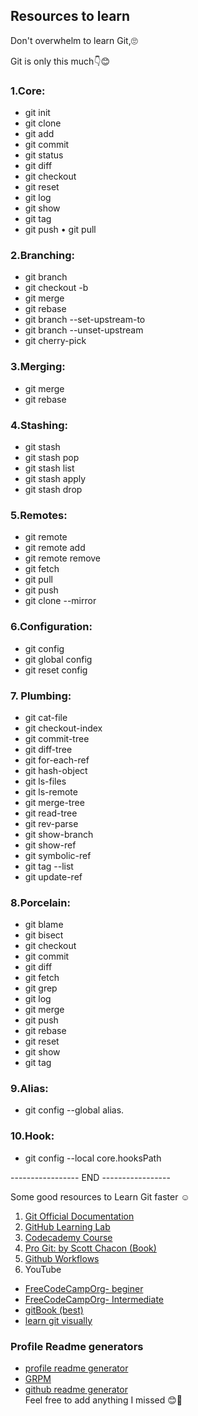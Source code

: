 ## Resources to learn

Don't overwhelm to learn Git,🙄

Git is only this much👇😊

### 1.Core:
-   git init
-   git clone
-   git add
-   git commit
-   git status
-   git diff
-   git checkout
-   git reset
-   git log
-   git show
-   git tag
-   git push
•   git pull

### 2.Branching:
-   git branch
-   git checkout -b
-   git merge
-   git rebase
-   git branch --set-upstream-to
-   git branch --unset-upstream
-   git cherry-pick

### 3.Merging:
-   git merge
-   git rebase

### 4.Stashing:
-   git stash
-   git stash pop
-   git stash list
-   git stash apply
-   git stash drop

### 5.Remotes:
-   git remote
-   git remote add
-   git remote remove
-   git fetch
-   git pull
-   git push
-   git clone --mirror

### 6.Configuration:
-   git config
-   git global config
-   git reset config

### 7. Plumbing:
-   git cat-file
-   git checkout-index
-   git commit-tree
-   git diff-tree
-   git for-each-ref
-   git hash-object
-   git ls-files
-   git ls-remote
-   git merge-tree
-   git read-tree
-   git rev-parse
-   git show-branch
-   git show-ref
-   git symbolic-ref
-   git tag --list
-   git update-ref

### 8.Porcelain:
-   git blame
-   git bisect
-   git checkout
-   git commit
-   git diff
-   git fetch
-   git grep
-   git log
-   git merge
-   git push
-   git rebase
-   git reset
-   git show
-   git tag

### 9.Alias:
-  git config --global alias.<alias> <command>

### 10.Hook:
-  git config --local core.hooksPath <path>

----------------- END -----------------

Some good resources to Learn Git faster ☺️

1. [Git Official Documentation](git-scm.com/doc)
1. [GitHub Learning Lab](udacity.com/course/version…)
1. [Codecademy Course](codecademy.com/learn/learn-git)
1. [Pro Git: by Scott Chacon (Book)](git-scm.com/book/en/v2)
1. [Github Workflows](https://ooloo.io/project/github-flow/git-workflows)
1. YouTube
- [FreeCodeCampOrg- beginer](rb.gy/ljxt5s)
- [FreeCodeCampOrg- Intermediate](rb.gy/1x6mc)
- [gitBook (best)](https://git-scm.com/book/en/v2)
- [learn git visually](https://git-school.github.io/visualizing-git/) 




### Profile Readme generators
- [profile readme generator](https://profile-readme-generator.com/)
- [GRPM](https://gprm.itsvg.in/)
- [github readme generator](https://readme.shaankhan.dev/)
<br>Feel free to add anything I missed 😊🌱










